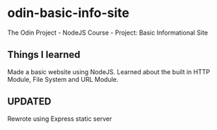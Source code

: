 # odin-basic-info-site

The Odin Project - NodeJS Course - Project: Basic Informational Site

## Things I learned

Made a basic website using NodeJS. Learned about the built in HTTP Module, File System and URL Module.

## UPDATED

Rewrote using Express static server
